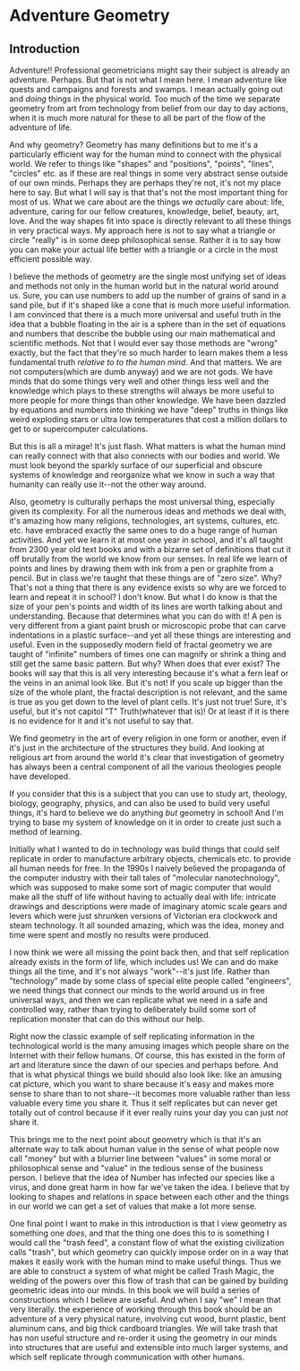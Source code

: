 # Adventure Geometry 

## Introduction

Adventure!!  Professional geometricians might say their subject is already an adventure.  Perhaps.  But that is not what I mean here.  I mean adventure like quests and campaigns and forests and swamps.  I mean actually going out and *doing* things in the physical world.  Too much of the time we separate geometry from art from technology from belief from our day to day actions, when it is much more natural for these to all be part of the flow of the adventure of life.  

And why geometry?  Geometry has many definitions but to me it's a particularly efficient way for the human mind to connect with the physical world.  We refer to things like "shapes" and "positions", "points", "lines", "circles" etc. as if these are real things in some very abstract sense outside of our own minds.  Perhaps they are perhaps they're not, it's not my place here to say.  But what I will say is that that's not the most important thing for most of us.  What we care about are the things we *actually* care about: life, adventure, caring for our fellow creatures, knowledge, belief, beauty, art, love. And the way shapes fit into space is directly relevant to all these things in very practical ways.  My approach here is not to say what a triangle or circle "really" is in some deep philosophical sense.  Rather it is to say how you can make your actual life better with a triangle or a circle in the most efficient possible way.  

I believe the methods of geometry are the single most unifying set of ideas and methods not only in the human world but in the natural world around us. Sure, you can use numbers to add up the number of grains of sand in a sand pile, but if it's shaped like a cone that is much more useful information.  I am convinced that there is a much more universal and useful truth in the idea that a bubble floating in the air is a sphere than in the set of equations and numbers that describe the bubble using our main mathematical and scientific methods.  Not that I would ever say those methods are "wrong" exactly, but the fact that they're so much harder to learn makes them a less fundamental truth *relative to to the human mind*.  And that matters.  We are not computers(which are dumb anyway) and we are not gods.  We have minds that do some things very well and other things less well and the knowledge which plays to these strengths will always be more useful to more people for more things than other knowledge.  We have been dazzled by equations and numbers into thinking we have "deep" truths in things like weird exploding stars or ultra low temperatures that cost a million dollars to get to or supercomputer calculations.  

But this is all a mirage!  It's just flash.  What matters is what the human mind can really connect with that also connects with our bodies and world.  We must look beyond the sparkly surface of our superficial and obscure systems of knowledge and reorganize what we know in such a way that humanity can really use it--not the other way around.  

Also, geometry is culturally perhaps the most universal thing, especially given its complexity.  For all the numerous ideas and methods we deal with, it's amazing how many religions, technologies, art systems, cultures, etc. etc. have embraced exactly the same ones to do a huge range of human activities.  And yet we learn it at most one year in school, and it's all taught from 2300 year old text books and with a bizarre set of definitions that cut it off brutally from the world we know from our senses.  In real life we learn of points and lines by drawing them with ink from a pen or graphite from a pencil.  But in class we're taught that these things are of "zero size".  Why? That's not a thing that there is any evidence exists so why are we forced to learn and repeat it in school?  I don't know.  But what I do know is that the size of your pen's points and width of its lines are worth talking about and understanding.  Because that determines what you can do with it!  A pen is very different from a giant paint brush or microscopic  probe that can carve indentations in a plastic surface--and yet all these things are interesting and useful.  Even in the supposedly modern field of fractal geometry we are taught of "infinite" numbers of times one can magnify or shrink a thing and still get the same basic pattern.  But why?  When does that ever exist?  The books will say that this is all very interesting because it's what a fern leaf or the veins in an animal look like.  But it's not!  If you scale up bigger than the size of the whole plant, the fractal description is not relevant, and the same is true as you get down to the level of plant cells.  It's just not true!  Sure, it's useful, but it's not capitol "T" Truth(whatever that is)!  Or at least if it is there is no evidence for it and it's not useful to say that.  

We find geometry in the art of every religion in one form or another, even if it's just in the architecture of the structures they build.  And looking at religious art from around the world it's clear that investigation of geometry has always been a central component of all the various theologies people have developed.  

If you consider that this is a subject that you can use to study art, theology, biology, geography, physics, and can also be used to build very useful things, it's hard to believe we do anything *but* geometry in school!  And I'm trying to base my system of knowledge on it in order to create just such a method of learning.  

Initially what I wanted to do in technology was build things that could self replicate in order to manufacture arbitrary objects, chemicals etc. to provide all human needs for free.  In the 1990s I naively believed the propaganda of the computer industry with their tall tales of "molecular nanotechnology", which was supposed to make some sort of magic computer that would make all the stuff of life without having to actually deal with life: intricate drawings and descriptions were made of imaginary atomic scale gears and levers which were just shrunken versions of Victorian era clockwork and steam technology.  It all sounded amazing, which was the idea, money and time were spent and mostly no results were produced.  

I now think we were all missing the point back then, and that self replication already exists in the form of life, which includes us!  We can and do make things all the time, and it's not always "work"--it's just life.  Rather than "technology" made by some class of special elite people called "engineers", we need things that connect our minds to the world around us in free universal ways, and then we can replicate what we need in a safe and controlled way, rather than trying to deliberately build some sort of replication monster that can do this without our help.  

Right now the classic example of self replicating information in the technological world is the many amusing images which people share on the Internet with their fellow humans.  Of course, this has existed in the form of art and literature since the dawn of our species and perhaps before.  And that is what physical things we build should also look like: like an amusing cat picture, which you want to share because it's easy and makes more sense to share than to not share--it becomes more valuable rather than less valuable every time you share it. Thus it self replicates but can never get totally out of control because if it ever really ruins your day you can just *not* share it.  

This brings me to the next point about geometry which is that it's an alternate way to talk about human value in the sense of what people now call "money" but with a blurrier line between "values" in some moral or philosophical sense and "value" in the tedious sense of the business person.  I believe that the idea of Number has infected our species like a virus, and done great harm in how far we've taken the idea.  I believe that by looking to shapes and relations in space between each other and the things in our world we can get a set of values that make a lot more sense.  

One final point I want to make in this introduction is that I view geometry as something one *does*, and that the thing one does this to is something I would call the "trash feed", a constant flow of what the existing civilization calls "trash", but which geometry can quickly impose order on in a way that makes it easily work with the human mind to make useful things.  Thus we are able to construct a system of what might be called Trash Magic, the welding of the powers over this flow of trash that can be gained by building geometric ideas into our minds.  In this book we will build a series of constructions which I believe are useful. And when I say "we" I mean that very literally.  the experience of working through this book should be an adventure of a very physical nature, involving cut wood, burnt plastic, bent aluminum cans, and big thick cardboard triangles.  We will take trash that has non useful structure and re-order it using the geometry in our minds into structures that are useful and extensible into much larger systems, and which self replicate through communication with other humans.  

